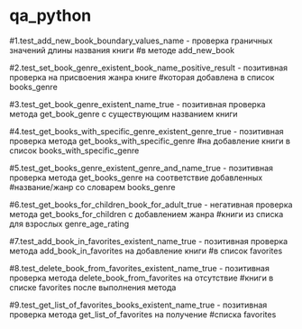 # qa_python
#1.test_add_new_book_boundary_values_name - проверка граничных значений длины названия книги
#в методе add_new_book

#2.test_set_book_genre_existent_book_name_positive_result - позитивная проверка на присвоения жанра книге
#которая добавлена в список books_genre

#3.test_get_book_genre_existent_name_true - позитивная проверка метода get_book_genre с существующим названием книги 

#4.test_get_books_with_specific_genre_existent_genre_true - позитивная проверка метода get_books_with_specific_genre 
#на добавление книги в список books_with_specific_genre

#5.test_get_books_genre_existent_genre_and_name_true - позитивная проверка метода get_books_genre на соответствие добавленных 
#название/жанр со словарем books_genre

#6.test_get_books_for_children_book_for_adult_true - негативная проверка метода get_books_for_children с добавлением жанра
#книги из списка для взрослых genre_age_rating

#7.test_add_book_in_favorites_existent_name_true - позитивная проверка метода add_book_in_favorites на добавление книги
#в список favorites

#8.test_delete_book_from_favorites_existent_name_true - позитивная проверка метода delete_book_from_favorites на отсутствие 
#книги в списке favorites после выполнения метода

#9.test_get_list_of_favorites_books_existent_name_true - позитивная проверка метода get_list_of_favorites на получение 
#списка favorites
